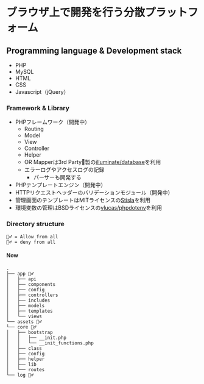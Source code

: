 # ブラウザ上で開発を行う分散プラットフォーム

## Programming language & Development stack

- PHP
- MySQL
- HTML
- CSS
- Javascript（jQuery）

### Framework & Library

- PHPフレームワーク（開発中）
    - Routing
    - Model
    - View
    - Controller
    - Helper
    - OR Mapperは3rd Party製の[illuminate/database](https://github.com/illuminate/database)を利用
    - エラーログやアクセスログの記録
        - パーサーも開発する
- PHPテンプレートエンジン（開発中）
- HTTPリクエストヘッダーのバリデーションモジュール（開発中）
- 管理画面のテンプレートはMITライセンスの[Stisla](https://getstisla.com/)を利用
- 環境変数の管理はBSDライセンスの[vlucas/phpdotenv](https://github.com/vlucas/phpdotenv)を利用

### Directory structure

```
🙆‍♂️ = Allow from all
🙅‍♂️ = deny from all
```

#### Now

```
.
├── app 🙅‍♂️
│   ├── api
│   ├── components
│   ├── config
│   ├── controllers
│   ├── includes
│   ├── models
│   ├── templates
│   └── views
└── assets 🙆‍♂️
└── core 🙅‍♂️
│   ├── bootstrap
│   │   ├── __init.php
│   │   └── __init_functions.php
│   ├── class
│   ├── config
│   ├── helper
│   ├── lib
│   └── routes
└── log 🙅‍♂️
```
